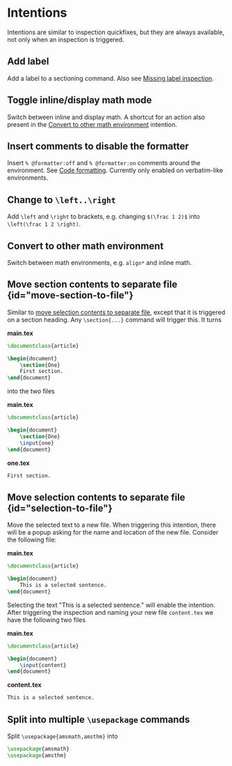 # Intentions

Intentions are similar to inspection quickfixes, but they are always available, not only when an inspection is triggered.

## Add label

Add a label to a sectioning command. Also see [Missing label inspection](Code-style-issues.md#missing-labels).

## Toggle inline/display math mode

Switch between inline and display math. A shortcut for an action also present in the [Convert to other math environment](Intentions.md#convert-to-other-math-environment) intention.

## Insert comments to disable the formatter

Insert `% @formatter:off` and `% @formatter:on` comments around the environment.
See [Code formatting](Code-formatting.md#disabling-the-formatter).
Currently only enabled on verbatim-like environments.

## Change to `\left..\right`

Add `\left` and `\right` to brackets, e.g. changing `$(\frac 1 2)$` into `\left(\frac 1 2 \right)`.

## Convert to other math environment

Switch between math environments, e.g. `align*` and inline math.

## Move section contents to separate file {id="move-section-to-file"}
Similar to [move selection contents to separate file](Intentions.md#selection-to-file), except that it is triggered on
a section heading. Any `\section{...}` command will trigger this. It turns

**main.tex**

```latex
\documentclass{article}

\begin{document}
    \section{One}
    First section.
\end{document}
```

into the two files

**main.tex**

```latex
\documentclass{article}

\begin{document}
    \section{One}
    \input{one}
\end{document}
```

**one.tex**

```latex
First section.
```

## Move selection contents to separate file {id="selection-to-file"}
Move the selected text to a new file. When triggering this intention, there will be a popup asking for the name and
location of the new file. Consider the following file:

**main.tex**

```latex
\documentclass{article}

\begin{document}
    This is a selected sentence.
\end{document}
```

Selecting the text "This is a selected sentence." will enable the intention. After triggering the inspection and naming
your new file `content.tex` we have the following two files

**main.tex**

```latex
\documentclass{article}

\begin{document}
    \input{content}
\end{document}
```

**content.tex**

```latex
This is a selected sentence.
```

## Split into multiple `\usepackage` commands

Split `\usepackage{amsmath,amsthm}` into

```latex
\usepackage{amsmath}
\usepackage{amsthm}
```
